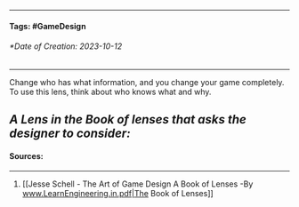 __________________________________________________________________________
#### **Tags:** #GameDesign 
###### *Date of Creation: 2023-10-12
__________________________________________________________________________

Change who has what information, and you change your game completely. To use this lens, think about who knows what and why.

***A Lens in the Book of lenses that asks the designer to consider:***
- 
#### Sources:
__________________________________________________________________________
1. [[Jesse Schell - The Art of Game Design A Book of Lenses -By www.LearnEngineering.in.pdf|The Book of Lenses]]